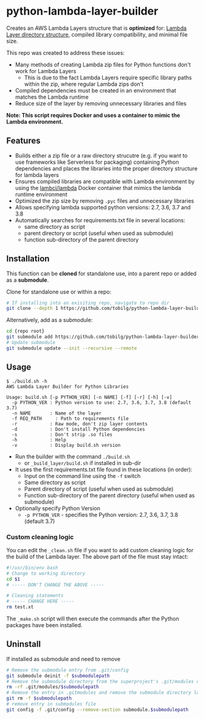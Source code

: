 # python-lambda-layer-builder

Creates an AWS Lambda Layers structure that is **optimized** for: [Lambda Layer directory structure](https://docs.aws.amazon.com/lambda/latest/dg/configuration-layers.html#configuration-layers-path), compiled library compatibility, and minimal file size.

This repo was created to address these issues:

- Many methods of creating Lambda zip files for Python functions don't work for Lambda Layers
  - This is due to the fact Lambda Layers require specific library paths within the zip, where regular Lambda zips don't
- Compiled dependencies must be created in an environment that matches the Lambda runtime
- Reduce size of the layer by removing unnecessary libraries and files

**Note: This script requires Docker and uses a container to mimic the Lambda environment.**

## Features

- Builds either a zip file or a raw directory strucutre (e.g. if you want to use frameworks like Serverless for packaging) containing Python dependencies and places the libraries into the proper directory structure for lambda layers
- Ensures compiled libraries are compatible with Lambda environment by using the [lambci/lambda](https://hub.docker.com/r/lambci/lambda) Docker container that mimics the lambda runtime environment
- Optimized the zip size by removing `.pyc` files and unnecessary libraries
- Allows specifying lambda supported python versions: 2.7, 3.6, 3.7 and 3.8
- Automatically searches for requirements.txt file in several locations:
  - same directory as script
  - parent directory or script (useful when used as submodule)
  - function sub-directory of the parent directory

## Installation

This function can be **cloned** for standalone use, into a parent repo or added as a **submodule**.

Clone for standalone use or within a repo:

``` bash
# If installing into an exisiting repo, navigate to repo dir
git clone --depth 1 https://github.com/tobilg/python-lambda-layer-builder _build_layer
```

Alternatively, add as a submodule:

``` bash
cd {repo root}
git submodule add https://github.com/tobilg/python-lambda-layer-builder _build_layer
# Update submodule
git submodule update --init --recursive --remote
```

## Usage

```text
$ ./build.sh -h
AWS Lambda Layer Builder for Python Libraries

Usage: build.sh [-p PYTHON_VER] [-n NAME] [-f] [-r] [-h] [-v]
  -p PYTHON_VER : Python version to use: 2.7, 3.6, 3.7, 3.8 (default 3.7)
  -n NAME       : Name of the layer
  -f REQ_PATH	  : Path to requirements file
  -r            : Raw mode, don't zip layer contents
  -d            : Don't install Python dependencies
  -s            : Don't strip .so files
  -h            : Help
  -v            : Display build.sh version
```

- Run the builder with the command `./build.sh`
  - or `_build_layer/build.sh` if installed in sub-dir
- It uses the first requirements.txt file found in these locations (in order):
  - Input on the command line using the `-f` switch
  - Same directory as script
  - Parent directory of script (useful when used as submodule)
  - Function sub-directory of the parent directory (useful when used as submodule)
- Optionally specify Python Version
  - `-p PYTHON_VER` - specifies the Python version: 2.7, 3.6, 3.7, 3.8 (default 3.7)

### Custom cleaning logic

You can edit the `_clean.sh` file if you want to add custom cleaning logic for the build of the Lambda layer. The above part of the file must stay intact:

```bash
#!/usr/bin/env bash
# Change to working directory
cd $1
# ----- DON'T CHANGE THE ABOVE -----

# Cleaning statements
# ----- CHANGE HERE -----
rm test.xt
```

The `_make.sh` script will then execute the commands after the Python packages have been installed.

## Uninstall

If installed as submodule and need to remove

```bash
# Remove the submodule entry from .git/config
git submodule deinit -f $submodulepath
# Remove the submodule directory from the superproject's .git/modules directory
rm -rf .git/modules/$submodulepath
# Remove the entry in .gitmodules and remove the submodule directory located at path/to/submodule
git rm -f $submodulepath
# remove entry in submodules file
git config -f .git/config --remove-section submodule.$submodulepath
```
